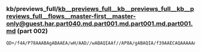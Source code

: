 ### kb/previews_full/kb__previews_full__kb__previews_full__kb__previews_full__flows__master-first__master-only@guest.har.part040.md.part001.md.part001.md.part001.md (part 002)

```md
QD+/f4A/P78AAABAgABAAEA/wH/AAD//wABAQIAAf//AP8A/gABAQIA/f39AAECAQAAAAAAAQEBAAAAAAAA//8AAQABAAD//wD+/f0A/wAAAAMCAgAAAQEAAQEBAAEAAAAA//8A////AAEBAQD/AQAABA
```

```
